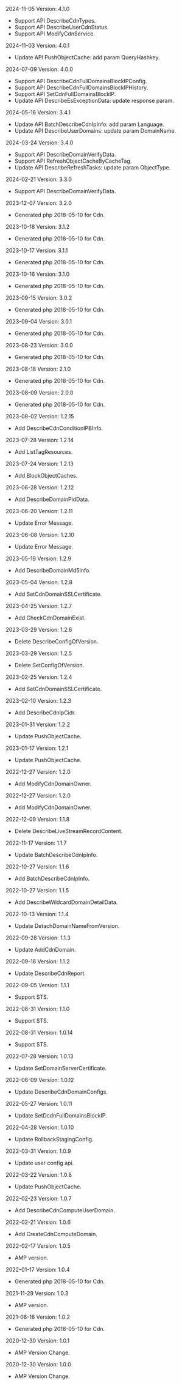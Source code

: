 2024-11-05 Version: 4.1.0
- Support API DescribeCdnTypes.
- Support API DescribeUserCdnStatus.
- Support API ModifyCdnService.


2024-11-03 Version: 4.0.1
- Update API PushObjectCache: add param QueryHashkey.


2024-07-09 Version: 4.0.0
- Support API DescribeCdnFullDomainsBlockIPConfig.
- Support API DescribeCdnFullDomainsBlockIPHistory.
- Support API SetCdnFullDomainsBlockIP.
- Update API DescribeEsExceptionData: update response param.


2024-05-16 Version: 3.4.1
- Update API BatchDescribeCdnIpInfo: add param Language.
- Update API DescribeUserDomains: update param DomainName.


2024-03-24 Version: 3.4.0
- Support API DescribeDomainVerifyData.
- Support API RefreshObjectCacheByCacheTag.
- Update API DescribeRefreshTasks: update param ObjectType.


2024-02-21 Version: 3.3.0
- Support API DescribeDomainVerifyData.


2023-12-07 Version: 3.2.0
- Generated php 2018-05-10 for Cdn.

2023-10-18 Version: 3.1.2
- Generated php 2018-05-10 for Cdn.

2023-10-17 Version: 3.1.1
- Generated php 2018-05-10 for Cdn.

2023-10-16 Version: 3.1.0
- Generated php 2018-05-10 for Cdn.

2023-09-15 Version: 3.0.2
- Generated php 2018-05-10 for Cdn.

2023-09-04 Version: 3.0.1
- Generated php 2018-05-10 for Cdn.

2023-08-23 Version: 3.0.0
- Generated php 2018-05-10 for Cdn.

2023-08-18 Version: 2.1.0
- Generated php 2018-05-10 for Cdn.

2023-08-09 Version: 2.0.0
- Generated php 2018-05-10 for Cdn.

2023-08-02 Version: 1.2.15
- Add DescribeCdnConditionIPBInfo.

2023-07-28 Version: 1.2.14
- Add ListTagResources.

2023-07-24 Version: 1.2.13
- Add BlockObjectCaches.

2023-06-28 Version: 1.2.12
- Add DescribeDomainPidData.

2023-06-20 Version: 1.2.11
- Update Error Message.

2023-06-08 Version: 1.2.10
- Update Error Message.

2023-05-19 Version: 1.2.9
- Add DescribeDomainMd5Info.

2023-05-04 Version: 1.2.8
- Add SetCdnDomainSSLCertificate.

2023-04-25 Version: 1.2.7
- Add CheckCdnDomainExist.

2023-03-29 Version: 1.2.6
- Delete DescribeConfigOfVersion.

2023-03-29 Version: 1.2.5
- Delete SetConfigOfVersion.

2023-02-25 Version: 1.2.4
- Add SetCdnDomainSSLCertificate.

2023-02-10 Version: 1.2.3
- Add DescribeCdnIpCidr.

2023-01-31 Version: 1.2.2
- Update PushObjectCache.

2023-01-17 Version: 1.2.1
- Update PushObjectCache.

2022-12-27 Version: 1.2.0
- Add ModifyCdnDomainOwner.

2022-12-27 Version: 1.2.0
- Add ModifyCdnDomainOwner.

2022-12-09 Version: 1.1.8
- Delete DescribeLiveStreamRecordContent.

2022-11-17 Version: 1.1.7
- Update BatchDescribeCdnIpInfo.

2022-10-27 Version: 1.1.6
- Add BatchDescribeCdnIpInfo.

2022-10-27 Version: 1.1.5
- Add DescribeWildcardDomainDetailData.

2022-10-13 Version: 1.1.4
- Update DetachDomainNameFromVersion.

2022-09-28 Version: 1.1.3
- Update AddCdnDomain.

2022-09-16 Version: 1.1.2
- Update DescribeCdnReport.

2022-09-05 Version: 1.1.1
- Support STS.

2022-08-31 Version: 1.1.0
- Support STS.

2022-08-31 Version: 1.0.14
- Support STS.

2022-07-28 Version: 1.0.13
 - Update SetDomainServerCertificate.

2022-06-09 Version: 1.0.12
 - Update DescribeCdnDomainConfigs.

2022-05-27 Version: 1.0.11
 - Update SetDcdnFullDomainsBlockIP.

2022-04-28 Version: 1.0.10
- Update RollbackStagingConfig.

2022-03-31 Version: 1.0.9
- Update user config api.

2022-03-22 Version: 1.0.8
- Update PushObjectCache.

2022-02-23 Version: 1.0.7
- Add DescribeCdnComputeUserDomain.

2022-02-21 Version: 1.0.6
- Add CreateCdnComputeDomain.

2022-02-17 Version: 1.0.5
- AMP version.

2022-01-17 Version: 1.0.4
- Generated php 2018-05-10 for Cdn.

2021-11-29 Version: 1.0.3
- AMP version.

2021-06-16 Version: 1.0.2
- Generated php 2018-05-10 for Cdn.

2020-12-30 Version: 1.0.1
- AMP Version Change.

2020-12-30 Version: 1.0.0
- AMP Version Change.

